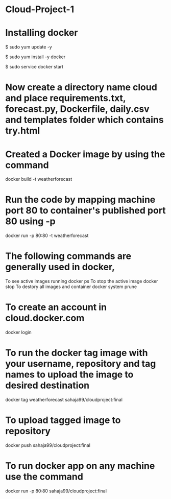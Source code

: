 # Cloud-Project-1

# Installing docker
$ sudo yum update -y 

$ sudo yum install -y docker

$ sudo service docker start

# Now create a directory name cloud and place requirements.txt, forecast.py, Dockerfile, daily.csv and templates folder which contains try.html

# Created a Docker image by using the command
docker build -t weatherforecast

# Run the code by mapping machine port 80 to container's published port 80 using -p
docker run -p 80:80 -t weatherforecast

# The following commands are generally used in docker,
To see active images running
docker ps
To stop the active image
docker stop <imageid>
To destory all images and container
docker system prune

# To create an account in cloud.docker.com
docker login

# To run the docker tag image with your username, repository and tag names to upload the image to desired destination
docker tag weatherforecast sahaja99/cloudproject:final

# To upload tagged image to repository
docker push sahaja99/cloudproject:final

# To run docker app on any machine use the command
docker run -p 80:80 sahaja99/cloudproject:final
